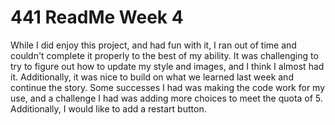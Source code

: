 # 441 ReadMe Week 4
While I did enjoy this project, and had fun with it, I ran out of time and couldn't complete it properly to the best of my ability. It was challenging to try to figure out how to update my style and images, and I think I almost had it. Additionally, it was nice to build on what we learned last week and continue the story. Some successes I had was making the code work for my use, and a challenge I had was adding more choices to meet the quota of 5. Additionally, I would like to add a restart button. 
